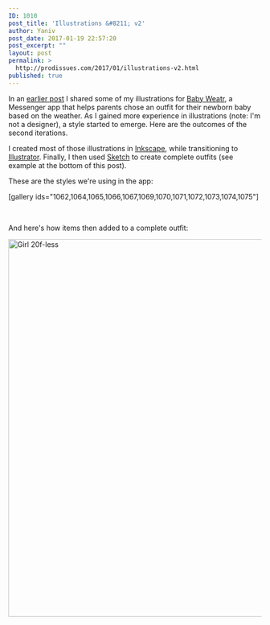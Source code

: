 ```yaml
---
ID: 1010
post_title: 'Illustrations &#8211; v2'
author: Yaniv
post_date: 2017-01-19 22:57:20
post_excerpt: ""
layout: post
permalink: >
  http://prodissues.com/2017/01/illustrations-v2.html
published: true
---
```

In an <a href="http://prodissues.com/2016/12/some-illustration-fun.html">earlier post</a> I shared some of my illustrations for <a href="http://m.me/1800370993514871">Baby Weatr</a>, a Messenger app that helps parents chose an outfit for their newborn baby based on the weather. As I gained more experience in illustrations (note: I'm not a designer), a style started to emerge. Here are the outcomes of the second iterations.

I created most of those illustrations in <a href="http://inkscape.org">Inkscape</a>, while transitioning to <a href="http://www.adobe.com/products/illustrator.html">Illustrator</a>. Finally, I then used <a href="https://www.sketchapp.com">Sketch</a> to create complete outfits (see example at the bottom of this post).

These are the styles we're using in the app:

[gallery ids="1062,1064,1065,1066,1067,1069,1070,1071,1072,1073,1074,1075"]

&nbsp;

And here's how items then added to a complete outfit:

<img class="alignnone size-large wp-image-1060" src="http://prodissues.com/wp-content/uploads/2017/01/Girl-20f-less-900x1024.png" alt="Girl 20f-less" width="660" height="751" />

&nbsp;